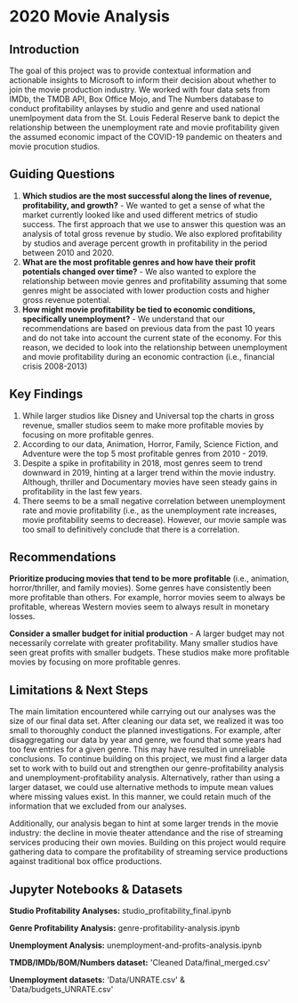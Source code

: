 # 2020 Movie Analysis

## Introduction
The goal of this project was to provide contextual information and actionable insights to Microsoft to inform their decision about whether to join the movie production industry. We worked with four data sets from IMDb, the TMDB API, Box Office Mojo, and The Numbers database to conduct profitability anlayses by studio and genre and used national unemlpoyment data from the St. Louis Federal Reserve bank to depict the relationship between the unemployment rate and movie profitability given the assumed economic impact of the COVID-19 pandemic on theaters and movie procution studios. 

## Guiding Questions
1. **Which studios are the most successful along the lines of revenue, profitability, and growth?** - We wanted to get a sense of what the market currently looked like and used different metrics of studio success. The first approach that we use to answer this question was an analysis of total gross revenue by studio. We also explored profitability by studios and average percent growth in profitability in the period between 2010 and 2020.
2. **What are the most profitable genres and how have their profit potentials changed over time?** - We also wanted to explore the relationship between movie genres and profitability assuming that some genres might be associated with lower production costs and higher gross revenue potential.
3. **How might movie profitability be tied to economic conditions, specifically unemployment?** - We understand that our recommendations are based on previous data from the past 10 years and do not take into account the current state of the economy. For this reason, we decided to look into the relationship between unemployment and movie profitability during an economic contraction (i.e., financial crisis 2008-2013)

## Key Findings
1. While larger studios like Disney and Universal top the charts in gross revenue, smaller studios seem to make more profitable movies by focusing on more profitable genres.
2. According to our data, Animation, Horror, Family, Science Fiction, and Adventure were the top 5 most profitable genres from 2010 - 2019.
3. Despite a spike in profitability in 2018, most genres seem to trend downward in 2019, hinting at a larger trend within the movie industry. Although, thriller and Documentary movies have seen steady gains in profitability in the last few years.
4. There seems to be a small negative correlation between unemployment rate and movie profitability (i.e., as the unemployment rate increases, movie profitability seems to decrease). However, our movie sample was too small to definitively conclude that there is a correlation.

## Recommendations
**Prioritize producing movies that tend to be more profitable** (i.e., animation, horror/thriller, and family movies). Some genres have consistently been more profitable than others. For example, horror movies seem to always be profitable, whereas Western movies seem to always result in monetary losses. 

**Consider a smaller budget for initial production** - A larger budget may not necessarily correlate with greater profitability. Many smaller studios have seen great profits with smaller budgets. These studios make more profitable movies by focusing on more profitable genres. 

## Limitations & Next Steps
The main limitation encountered while carrying out our analyses was the size of our final data set. After cleaning our data set, we realized it was too small to thoroughly conduct the planned investigations. For example, after disaggregating our data by year and genre, we found that some years had too few entries for a given genre. This may have resulted in unreliable conclusions. To continue building on this project, we must find a larger data set to work with to build out and strengthen our genre-profitability analysis and unemployment-profitability analysis. Alternatively, rather than using a larger dataset, we could use alternative methods to impute mean values where missing values exist. In this manner, we could retain much of the information that we excluded from our analyses.

Additionally, our analysis began to hint at some larger trends in the movie industry: the decline in movie theater attendance and the rise of streaming services producing their own movies. Building on this project would require gathering data to compare the profitability of streaming service productions against traditional box office productions. 

## Jupyter Notebooks & Datasets
**Studio Profitability Analyses:** studio_profitability_final.ipynb

**Genre Profitability Analysis:** genre-profitability-analysis.ipynb

**Unemployment Analysis:** unemployment-and-profits-analysis.ipynb

**TMDB/IMDb/BOM/Numbers dataset:** 'Cleaned Data/final_merged.csv'

**Unemployment datasets:** 'Data/UNRATE.csv' & 'Data/budgets_UNRATE.csv'

